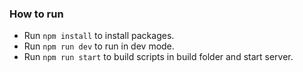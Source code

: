 ### How to run
+ Run `npm install` to install packages.
+ Run `npm run dev` to run in dev mode.
+ Run `npm run start` to build scripts in build folder and start server.
